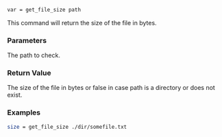 ```sh
var = get_file_size path
```

This command will return the size of the file in bytes.

### Parameters

The path to check.

### Return Value

The size of the file in bytes or false in case path is a directory or does not exist.

### Examples

```sh
size = get_file_size ./dir/somefile.txt
```
